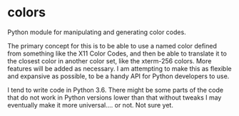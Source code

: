 # colors
Python module for manipulating and generating color codes.

The primary concept for this is to be able to use a named color defined from something like the X11 Color Codes, and then be able to translate it to the closest color in another color set, like the xterm-256 colors. More features will be added as necessary. I am attempting to make this as flexible and expansive as possible, to be a handy API for Python developers to use.

I tend to write code in Python 3.6. There might be some parts of the code that do not work in Python versions lower than that without tweaks I may eventually make it more universal.... or not. Not sure yet.
